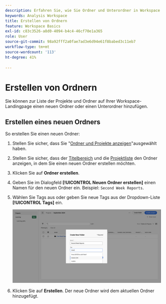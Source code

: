 ```yaml
---
description: Erfahren Sie, wie Sie Ordner und Unterordner in Workspace erstellen
keywords: Analysis Workspace
title: Erstellen von Ordnern
feature: Workspace Basics
exl-id: c83c3526-a8d0-4094-b4c4-46cf70e1a365
role: User
source-git-commit: 98a92fff2a0fae7ad3e6d94e61f8babed3c11eb7
workflow-type: tm+mt
source-wordcount: '113'
ht-degree: 41%

---
```


# Erstellen von Ordnern

Sie können zur Liste der Projekte und Ordner auf Ihrer Workspace-Landingpage einen neuen Ordner oder einen Unterordner hinzufügen.

## Erstellen eines neuen Ordners

So erstellen Sie einen neuen Ordner:

1. Stellen Sie sicher, dass Sie &quot;[Ordner und Projekte anzeigen](/help/analysis-workspace/build-workspace-project/freeform-overview.md#show-selector)&quot;ausgewählt haben.

1. Stellen Sie sicher, dass der [Titelbereich](/help/analysis-workspace/build-workspace-project/freeform-overview.md#title-area) und die [Projektliste](/help/analysis-workspace/build-workspace-project/freeform-overview.md#project-list) den Ordner anzeigen, in dem Sie einen neuen Ordner erstellen möchten.

1. Klicken Sie auf **Ordner erstellen**.

1. Geben Sie im Dialogfeld **[!UICONTROL Neuen Ordner erstellen]** einen Namen für den neuen Ordner ein. Beispiel: `Second Week Reports`.

1. Wählen Sie Tags aus oder geben Sie neue Tags aus der Dropdown-Liste **[!UICONTROL Tags]** ein.

   ![Neuen Ordner erstellen](../assets/create-new-folder.png)

1. Klicken Sie auf **Erstellen**.
Der neue Ordner wird dem aktuellen Ordner hinzugefügt.
